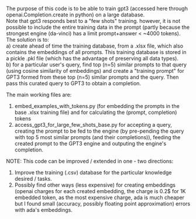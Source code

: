 The purpose of this code is to be able to train gpt3 (accessed here through openai.Completion.create in python) on a 
large database.  
Note that gpt3 responds best to a "few shots" training. however, it is not possible to include the entire training 
data in the prompt (partly because the strongest engine (da-vinci) has a limit prompt+answer < ~4000 tokens). 
The solution is to:  
a) create ahead of time the training database, from a .xlsx file, which also contains the embeddings of all prompts. 
This training database is stored in a pickle .pkl file (which has the advantage of preserving all data types).  
b) for a particular user's query, find top (n=5) similar prompts to that query (using cosine similarity of embeddings) 
and create a "training prompt" for GPT3 formed from these top (n=5) similar prompts and the query. Then pass this curated
query to GPT3 to obtain a completion.  

The main working files are: 
1. embed_examples_with_tokens.py (for embedding the prompts in the base .xlsx training file)
and for calculating the (prompt, completion) tokens 
2. access_gpt3_for_large_few_shots_base.py for accepting a query, creating the prompt to be fed to the engine 
(by pre-pending the query with top 5 most similar prompts (and their completions)), feeding the created prompt
to the GPT3 engine and outputing the engine's completion.  

NOTE: This code can be improved / extended in one - two directions:  

1. Improve the training (.csv) database for the particular knowledge desired / tasks. 
2. Possibly find other ways (less expensive) for creating embeddings (openai charges for each created embedding, the charge is 0.2$ for 1K embedded token, as the most expensive charge, ada is much cheaper but I found small (accuracy, possibly floating point approximation) errors with ada's embeddings.



